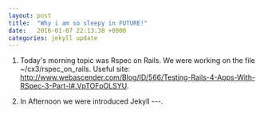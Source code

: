 ```yaml
---
layout: post
title:  "Why i am so sleepy in FUTURE!"
date:   2016-01-07 22:13:38 +0000
categories: jekyll update
---
```



1. Today's morning topic was Rspec on Rails. We were working on the file ~/cx3/rspec_on_rails.
Useful site: http://www.webascender.com/Blog/ID/566/Testing-Rails-4-Apps-With-RSpec-3-Part-I#.VpTOFpOLSYU.


2. In Afternoon we were introduced Jekyll ---.